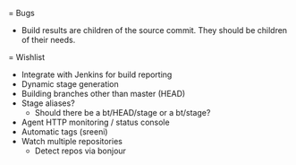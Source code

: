 = Bugs

* Build results are children of the source commit. They should be children of
  their needs.

= Wishlist

* Integrate with Jenkins for build reporting
* Dynamic stage generation
* Building branches other than master (HEAD)
* Stage aliases?
  * Should there be a bt/HEAD/stage or a bt/stage?
* Agent HTTP monitoring / status console
* Automatic tags (sreeni)
* Watch multiple repositories
  * Detect repos via bonjour

